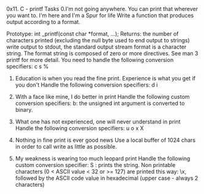 0x11. C - printf
Tasks
0.I'm not going anywhere. You can print that wherever you want to. I'm here and I'm a Spur for life
Write a function that produces output according to a format.

Prototype: int _printf(const char *format, ...);
Returns: the number of characters printed (excluding the null byte used to end output to strings)
write output to stdout, the standard output stream
format is a character string. The format string is composed of zero or more directives. See man 3 printf for more detail. You need to handle the following conversion specifiers:
c
s
%
1. Education is when you read the fine print. Experience is what you get if you don't
Handle the following conversion specifiers:
d
i
2. With a face like mine, I do better in print
Handle the following custom conversion specifiers:
b: the unsigned int argument is converted to binary.

3. What one has not experienced, one will never understand in print
Handle the following conversion specifiers:
u
o
x
X

4. Nothing in fine print is ever good news
Use a local buffer of 1024 chars in order to call write as little as possible.
5. My weakness is wearing too much leopard print
Handle the following custom conversion specifier:
S : prints the string.
Non printable characters (0 < ASCII value < 32 or >= 127) are printed this way: \x, followed by the ASCII code value in hexadecimal (upper case - always 2 characters)
